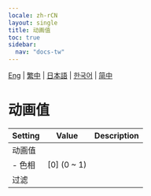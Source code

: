 ```yaml
---
locale: zh-rCN
layout: single
title: 动画值
toc: true
sidebar:
  nav: "docs-tw"
---
```

[Eng](/dancexr/menu/2025.4/scene/auto_updates) | [繁中](/tw/dancexr/menu/2025.4/scene/auto_updates) | [日本語](/jp/dancexr/menu/2025.4/scene/auto_updates) | [한국어](/kr/dancexr/menu/2025.4/scene/auto_updates) | [简中](/zh/dancexr/menu/2025.4/scene/auto_updates)

# 动画值



| Setting | Value | Description |
| :--- | --- | :--- |
| 动画值 || 
|- 色相 | [0] (0 ~ 1) | 
| 过滤 || 
